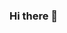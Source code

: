### Hi there 👋

<!--
**mandii1/mandii1** is a ✨ _special_ ✨ repository because its `README.md` (this file) appears on your GitHub profile.

Here are some ideas to get you started:t

- 🔭 I’m currentrly working on :  em casa mesmo
- 🌱 In’m currently learning : informatica
- 👯 I’m looking to collaborate on : sla
- 🤔 I’m looking for help with : notas
- 💬 Ask me about : qualquer coisa
- 📫 How to reach me: ....
- 😄 Pronouns:manda
- ⚡ Fun fact: nenhuma
